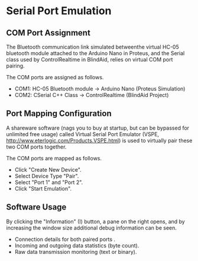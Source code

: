 # Serial Port Emulation

## COM Port Assignment
The Bluetooth communication link simulated betweenthe virtual HC-05 bluetooth module attached to the Arduino Nano in Proteus, and the Serial class used by ControlRealtime in BlindAid, relies on virtual COM port pairing.

The COM ports are assigned as follows.
* COM1: HC-05 Bluetooth module -> Arduino Nano (Proteus Simulation)
* COM2: CSerial C++ Class -> ControlRealtime (BlindAid Project)

## Port Mapping Configuration
A shareware software (nags you to buy at startup, but can be bypassed for unlimited free usage) called Virtual Serial Port Emulator (VSPE, http://www.eterlogic.com/Products.VSPE.html) is used to virtually pair these two COM ports together.

The COM ports are mapped as follows.

* Click "Create New Device".
* Select Device Type "Pair".
* Select "Port 1" and "Port 2".
* Click "Start Emulation".

## Software Usage
By clicking the "Information" (I) button, a pane on the right opens, and by increasing the window size additional debug information can be seen.

* Connection details for both paired ports .
* Incoming and outgoing data statistics (byte count).
* Raw data transmission monitoring (text or binary).